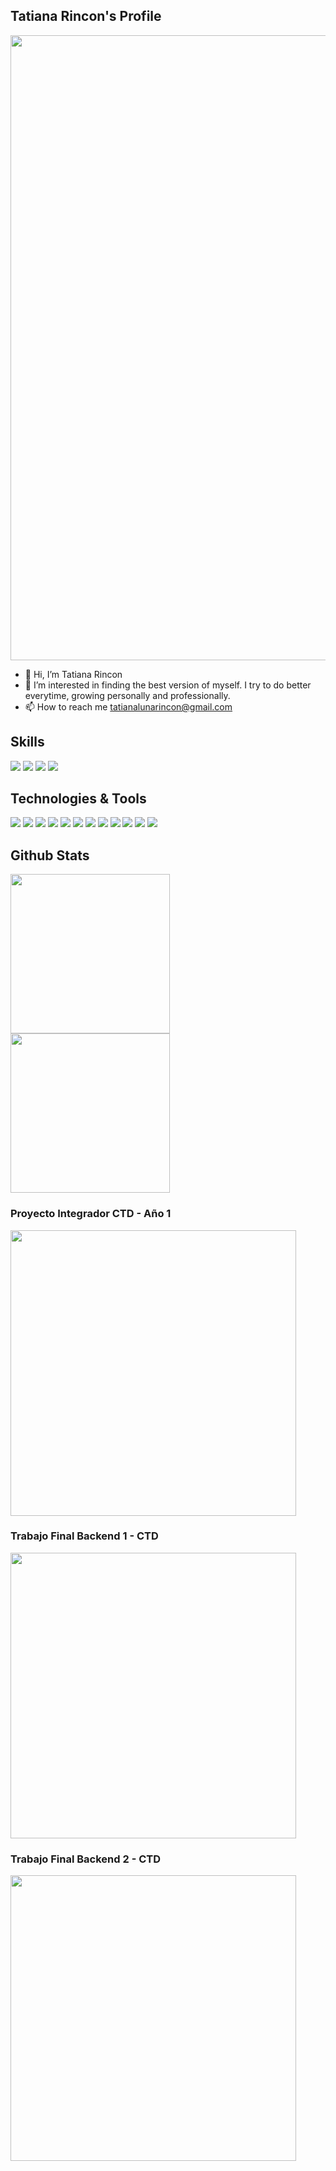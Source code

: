 ## Tatiana Rincon's Profile

<img width="1000px" src="https://i.pinimg.com/originals/ca/db/d1/cadbd13d69d9deec628e6779b9fed3c7.jpg" />

- 👋 Hi, I’m Tatiana Rincon
- 👀 I’m interested in finding the best version of myself. I try to do better everytime, growing personally and professionally.
- 📫 How to reach me tatianalunarincon@gmail.com 

## Skills

![](https://img.shields.io/badge/Colaboración-informational)
![](https://img.shields.io/badge/TrabajoEnEquipo-informational)
![](https://img.shields.io/badge/ComunicaciónEfectiva-informational)
![](https://img.shields.io/badge/EscuchaActiva-informational)


## Technologies & Tools

![](https://img.shields.io/badge/Code-Java-informational?style=flat&logo=<LOGO_NAME>&logoColor=white&color=2bbc8a)
![](https://img.shields.io/badge/Code-Javascript-informational?style=flat&logo=<LOGO_NAME>&logoColor=white&color=2bbc8a)
![](https://img.shields.io/badge/Framework-Spring-informational?style=flat&logo=<LOGO_NAME>&logoColor=white&color=2bbc8a)
![](https://img.shields.io/badge/Framework-SpringBoot-informational?style=flat&logo=<LOGO_NAME>&logoColor=white&color=2bbc8a)
![](https://img.shields.io/badge/Framework-SpringSecurity-informational?style=flat&logo=<LOGO_NAME>&logoColor=white&color=2bbc8a)
![](https://img.shields.io/badge/GestiónDeProyectos-Maven-informational?style=flat&logo=<LOGO_NAME>&logoColor=white&color=2bbc8a)
![](https://img.shields.io/badge/Persistencia-JPA&Hibernate-informational?style=flat&logo=<LOGO_NAME>&logoColor=white&color=2bbc8a)
![](https://img.shields.io/badge/BaseDeDatosRelacional-MySQL-informational?style=flat&logo=<LOGO_NAME>&logoColor=white&color=2bbc8a)
![](https://img.shields.io/badge/BaseDeDatosNoRelacional-MongoDB-informational?style=flat&logo=<LOGO_NAME>&logoColor=white&color=2bbc8a)
![](https://img.shields.io/badge/IDE-IntelliJ-informational?style=flat&logo=<LOGO_NAME>&logoColor=white&color=2bbc8a)
![](https://img.shields.io/badge/Editor-VSCode-informational?style=flat&logo=<LOGO_NAME>&logoColor=white&color=2bbc8a)
![](https://img.shields.io/badge/LibreríaFrontend-ReactJS-informational?style=flat&logo=<LOGO_NAME>&logoColor=white&color=2bbc8a)

## Github Stats

<div>
  <img height="255px" src="https://github-readme-stats.vercel.app/api/top-langs/?username=tatianarincon96&theme=dark" />
  <img height="255px" src="https://github-readme-stats.vercel.app/api?username=tatianarincon96&theme=dark&show_icons=true" />
</div>
<div>
  <h3>Proyecto Integrador CTD - Año 1</h3>
  <a href="https://github.com/tatianarincon96/proyecto_integrador">
    <img width="457px" src="https://github-readme-stats.vercel.app/api/pin/?username=tatianarincon96&repo=proyecto_integrador&theme=dark&show_owner" />
  </a>
  <h3>Trabajo Final Backend 1 - CTD</h3>
  <a href="https://github.com/tatianarincon96/Backend1-Proyecto-Final">
    <img width="457px" src="https://github-readme-stats.vercel.app/api/pin/?username=tatianarincon96&repo=Backend1-Proyecto-Final&theme=dark&show_owner" />
  </a>
  <h3>Trabajo Final Backend 2 - CTD</h3>
  <a href="https://github.com/tatianarincon96/dh-back2-trabajofinal">
    <img width="457px" src="https://github-readme-stats.vercel.app/api/pin/?username=tatianarincon96&repo=dh-back2-trabajofinal&theme=dark&show_owner" />
  </a>
</div>



<!---
tatianarincon96/tatianarincon96 is a ✨ special ✨ repository because its `README.md` (this file) appears on your GitHub profile.
You can click the Preview link to take a look at your changes.
--->
